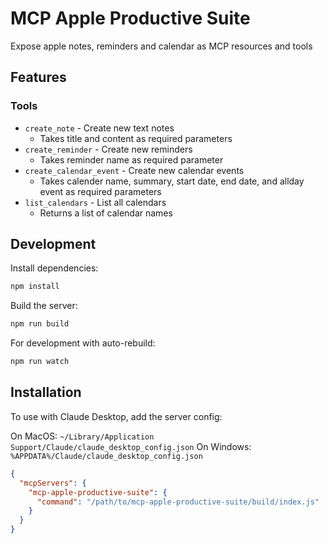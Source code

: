 # MCP Apple Productive Suite

Expose apple notes, reminders and calendar as MCP resources and tools

## Features

### Tools
- `create_note` - Create new text notes
  - Takes title and content as required parameters
- `create_reminder` - Create new reminders
  - Takes reminder name as required parameter
- `create_calendar_event` - Create new calendar events
  - Takes calender name, summary, start date, end date, and allday event as required parameters
- `list_calendars` - List all calendars
  - Returns a list of calendar names

## Development

Install dependencies:
```bash
npm install
```

Build the server:
```bash
npm run build
```

For development with auto-rebuild:
```bash
npm run watch
```

## Installation

To use with Claude Desktop, add the server config:

On MacOS: `~/Library/Application Support/Claude/claude_desktop_config.json`
On Windows: `%APPDATA%/Claude/claude_desktop_config.json`

```json
{
  "mcpServers": {
    "mcp-apple-productive-suite": {
      "command": "/path/to/mcp-apple-productive-suite/build/index.js"
    }
  }
}
```
